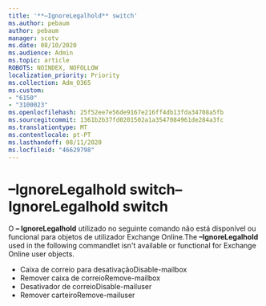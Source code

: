 ```yaml
---
title: '**–IgnoreLegalhold** switch'
ms.author: pebaum
author: pebaum
manager: scotv
ms.date: 08/10/2020
ms.audience: Admin
ms.topic: article
ROBOTS: NOINDEX, NOFOLLOW
localization_priority: Priority
ms.collection: Adm_O365
ms.custom:
- "6150"
- "3100023"
ms.openlocfilehash: 25f52ee7e56de9167e216ff4db13fda34708a5fb
ms.sourcegitcommit: 1361b2b37fd0201502a1a3547084961de284a3fc
ms.translationtype: MT
ms.contentlocale: pt-PT
ms.lasthandoff: 08/11/2020
ms.locfileid: "46629798"
---
```

# <a name="ignorelegalhold-switch"></a><span data-ttu-id="2bfb9-102">**–IgnoreLegalhold** switch</span><span class="sxs-lookup"><span data-stu-id="2bfb9-102">**–IgnoreLegalhold** switch</span></span>

<span data-ttu-id="2bfb9-103">O **– IgnoreLegalhold** utilizado no seguinte comando não está disponível ou funcional para objetos de utilizador Exchange Online.</span><span class="sxs-lookup"><span data-stu-id="2bfb9-103">The **–IgnoreLegalhold** used in the following commandlet isn't available or functional for Exchange Online user objects.</span></span>

- <span data-ttu-id="2bfb9-104">Caixa de correio para desativação</span><span class="sxs-lookup"><span data-stu-id="2bfb9-104">Disable-mailbox</span></span>
- <span data-ttu-id="2bfb9-105">Remover caixa de correio</span><span class="sxs-lookup"><span data-stu-id="2bfb9-105">Remove-mailbox</span></span>
- <span data-ttu-id="2bfb9-106">Desativador de correio</span><span class="sxs-lookup"><span data-stu-id="2bfb9-106">Disable-mailuser</span></span>
- <span data-ttu-id="2bfb9-107">Remover carteiro</span><span class="sxs-lookup"><span data-stu-id="2bfb9-107">Remove-mailuser</span></span>